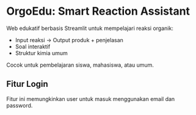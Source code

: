 # OrgoEdu: Smart Reaction Assistant

Web edukatif berbasis Streamlit untuk mempelajari reaksi organik:
- Input reaksi → Output produk + penjelasan
- Soal interaktif
- Struktur kimia umum

Cocok untuk pembelajaran siswa, mahasiswa, atau umum.
## Fitur Login
Fitur ini memungkinkan user untuk masuk menggunakan email dan password.
